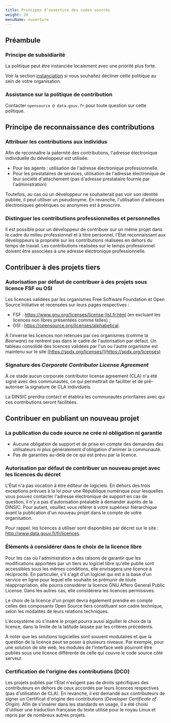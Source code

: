 ```yaml
---
title: Principes d’ouverture des codes sources
weight: 20 
menuName: ouverture
---
```


## Préambule

### Principe de subsidiarité

La politique peut être instanciée localement avec une priorité plus forte.

Voir la section [instanciation](Instanciation.md) si vous souhaitez décliner cette politique au sein de votre organisation.

### Assistance sur la politique de contribution

Contacter `opensource @ data.gouv.fr` pour toute question sur cette politique.

## Principe de reconnaissance des contributions

### Attribuer les contributions aux individus

Afin de reconnaître la paternité des contributions, l'adresse électronique individuelle du développeur est utilisée:

 * Pour les agents : utilisation de l'adresse électronique professionnelle.
 * Pour les prestataires de services, utilisation de l'adresse électronique de leur société d'attachement (pas d'adresse prestataire fournie par l'administration)

Toutefois, au cas où un développeur ne souhaiterait pas voir son identité publiée, il peut utiliser un pseudonyme.
En revanche, l'utilisation d'adresses électroniques génériques ou anonymes est à proscrire.
 
### Distinguer les contributions professionnelles et personnelles

Il est possible pour un développeur de contribuer sur un même projet dans le cadre du milieu professionnel et à titre personnel, l'État reconnaissant aux développeurs la propriété sur les contributions réalisées en dehors du temps de travail. Les contributions réalisées sur le temps professionnel doivent être associées à une adresse électronique professionnelle.

## Contribuer à des projets tiers

### Autorisation par défaut de contribuer à des projets sous licence FSF ou OSI

Les licences validées par les organismes Free Software Foundation et Open Source Initiative et recensées sur leurs pages respectives :

 * FSF : https://www.gnu.org/licenses/license-list.fr.html (en excluant les licences non libres présentées comme telles) ;
 * OSI : https://opensource.org/licenses/alphabetical.

À l'inverse les licences non retenues par ces organismes (comme la *Beerware*) ne rentrent pas dans le cadre de l'autorisation par défaut. Un tableau consolidé des licences validées par l'un ou l'autre organisme est maintenu sur le site [https://spdx.org/licenses/](https://spdx.org/licenses)

### Signature des *Corporate Contributor License Agreement*

À ce stade aucun corporate contributor license agreement (CLA) n'a été signé avec des communautés, ce qui permettrait de faciliter et de pré-autoriser la signature de CLA individuels.

La DINSIC prendra contact et établira les communautés prioritaires avec qui ces contributions seront facilitées.

## Contribuer en publiant un nouveau projet

### La publication du code source ne crée ni obligation ni garantie

* Aucune obligation de support et de prise en compte des demandes des utilisateurs ni plus généralement d'obligation d'animer la communauté. 
* Pas de garanties au-delà de ce qui est prévu par la licence.

### Autorisation par défaut de contribuer un nouveau projet avec les licences du décret

L'État n'a pas vocation à être éditeur de logiciels. En dehors des trois exceptions prévues à la loi pour une République numérique pour lesquelles vous pouvez contacter l'adresse électronique de support en cas de question, il n'y a pas d'autorisation préalable à demander auprès de la DINSIC. Pour autant, veuillez vous référer à votre supérieur hiérarchique avant la publication d'un nouveau projet dans le compte de votre organisation.

Pour rappel, les licences à utiliser sont disponibles par décret sur le site : http://www.data.gouv.fr/fr/licences.

### Éléments à considérer dans le choix de la licence libre

Pour les cas où l'administration a des raisons de garantir que les modifications apportées par un tiers au logiciel libre qu'elle publie sont accessibles sous les mêmes conditions, elle envisagera une licence à réciprocité.  En particulier, s'il s'agit d'un logiciel qui est à la base d'un service en ligne pour lequel elle souhaite se prémunir de toute réappropriation, elle pourra considérer la licence GNU Affero General Public License.  Dans les autres cas, elle considérera les licences permissives.

Le choix de la licence d'un projet devra également prendre en compte celles des composants Open Source tiers constituant son cadre technique, selon les modalités de leurs relations techniques.

L'écosystème où s'insère le projet pourra aussi aiguiller le choix de la licence, dans la limite de la latitude laissée par les critères précédents.

À noter que les solutions logicielles sont souvent modulaires et que la question de la licence peut se poser à plusieurs niveaux.  Par exemple, pour une solution de site web, les modules de l'interface web pourront être publiés sous une licence différente de celle qui couvre le code source côté serveur.

### Certification de l'origine des contributions (DCO)

Les projets publiés par l'État n'exigent pas de droits spécifiques des contributeurs en dehors de ceux accordés par leurs licences respectives (pas d'utilisation de CLA). En revanche, il est demandé aux contributeurs de signer un Certificat d'origine des contributions (*Developer Certificate of Origin*). Afin de s'insérer dans les standards en usage, il a été choisi d'utiliser une traduction française du texte utilisé pour le noyau Linux et repris par de nombreux autres projets.
